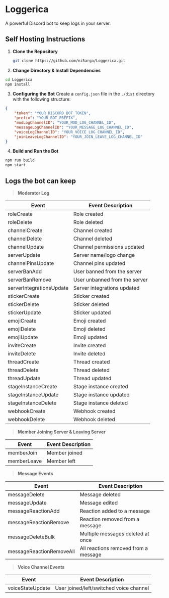 # Loggerica

A powerful Discord bot to keep logs in your server.

## Self Hosting Instructions 


1. **Clone the Repository**

   ```bash
   git clone https://github.com/ni5arga/Loggerica.git
   ```
2. **Change Directory & Install Dependencies**

```bash
cd Loggerica
npm install
```

3. **Configuring the Bot**
Create a `config.json` file in the `./dist` directory with the following structure:

```json
{
    "token": "YOUR_DISCORD_BOT_TOKEN",
    "prefix": "YOUR_BOT_PREFIX",
    "modLogChannelID": "YOUR_MOD_LOG_CHANNEL_ID",
    "messageLogChannelID": "YOUR_MESSAGE_LOG_CHANNEL_ID",
    "voiceLogChannelID": "YOUR_VOICE_LOG_CHANNEL_ID",
    "joinLeaveLogChannelID": "YOUR_JOIN_LEAVE_LOG_CHANNEL_ID"
}
```

4. **Build and Run the Bot**
```bash
npm run build
npm start
```

## Logs the bot can keep

> **Moderator Log**

| Event                | Event Description                                         |
|----------------------|-----------------------------------------------------------|
| roleCreate           | Role created                                              |
| roleDelete           | Role deleted                                              |
| channelCreate        | Channel created                                           |
| channelDelete        | Channel deleted                                           |
| channelUpdate        | Channel permissions updated                               |
| serverUpdate          | Server name/logo change                                   |
| channelPinsUpdate    | Channel pins updated                                       |
| serverBanAdd          | User banned from the server                                |
| serverBanRemove       | User unbanned from the server                              |
| serverIntegrationsUpdate | Server integrations updated                              |
| stickerCreate        | Sticker created                                           |
| stickerDelete        | Sticker deleted                                           |
| stickerUpdate        | Sticker updated                                           |
| emojiCreate          | Emoji created                                             |
| emojiDelete          | Emoji deleted                                             |
| emojiUpdate          | Emoji updated                                             |
| inviteCreate         | Invite created                                            |
| inviteDelete         | Invite deleted                                            |
| threadCreate         | Thread created                                            |
| threadDelete         | Thread deleted                                            |
| threadUpdate         | Thread updated                                            |
| stageInstanceCreate  | Stage instance created                                    |
| stageInstanceUpdate  | Stage instance updated                                    |
| stageInstanceDelete  | Stage instance deleted                                    |
| webhookCreate        | Webhook created                                           |
| webhookDelete        | Webhook deleted                                           |

> **Member Joining Server & Leaving Server**

| Event                | Event Description                                         |
|----------------------|-----------------------------------------------------------|
| memberJoin       | Member joined                                             |
| memberLeave    | Member left                                               |

> **Message Events**

| Event                | Event Description                                         |
|----------------------|-----------------------------------------------------------|
| messageDelete        | Message deleted                                           |
| messageUpdate        | Message edited                                            |
| messageReactionAdd   | Reaction added to a message                               |
| messageReactionRemove| Reaction removed from a message                           |
| messageDeleteBulk    | Multiple messages deleted at once                         |
| messageReactionRemoveAll | All reactions removed from a message                   |

> **Voice Channel Events**

| Event                | Event Description                                         |
|----------------------|-----------------------------------------------------------|
| voiceStateUpdate     | User joined/left/switched voice channel                    |


